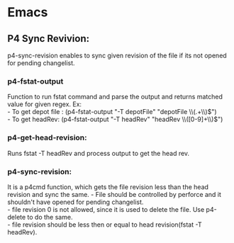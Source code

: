 <h1>Emacs</h1>

<h2>P4 Sync Revivion:</h2>
    p4-sync-revision enables to sync given revision of the file if its not opened for pending changelist.

<h3>p4-fstat-output</h3>
	Function to run fstat command and parse the output and returns matched value for given regex.
Ex:</br> 
- To get depot file : (p4-fstat-output "-T depotFile" "depotFile \\(.+\\)$")</br>
- To get headRev: (p4-fstat-output "-T headRev" "headRev \\([0-9]+\\)$")

<h3>p4-get-head-revision:</h3>
	Runs fstat -T headRev and process output to get the head rev.

<h3>p4-sync-revision:</h3>
	It is a p4cmd function, which gets the file revision less than the head revision and sync the same.
- File should be controlled by perforce and it shouldn't have opened for pending changelist.</br>
- file revision 0 is not allowed, since it is used to delete the file. Use p4-delete to do the same.</br>
- file revision should be less then or equal to head revision(fstat -T headRev).
